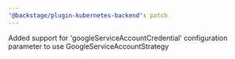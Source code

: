 ```yaml
---
'@backstage/plugin-kubernetes-backend': patch
---
```


Added support for 'googleServiceAccountCredential' configuration parameter to use GoogleServiceAccountStrategy
